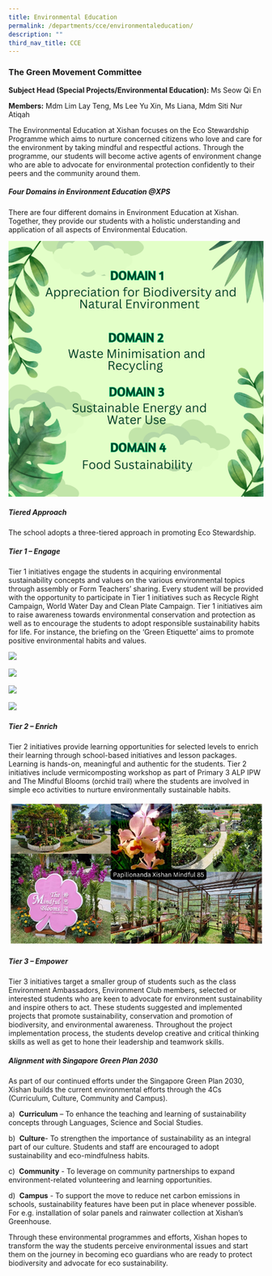 ```yaml
---
title: Environmental Education
permalink: /departments/cce/environmentaleducation/
description: ""
third_nav_title: CCE
---
```

### The Green Movement Committee

**Subject Head (Special Projects/Environmental Education):** Ms Seow Qi En

**Members:** Mdm Lim Lay Teng, Ms Lee Yu Xin, Ms Liana, Mdm Siti Nur Atiqah

The Environmental Education at Xishan focuses on the Eco Stewardship Programme which aims to nurture concerned citizens who love and care for the environment by taking mindful and respectful actions. Through the programme, our students will become active agents of environment change who are able to advocate for environmental protection confidently to their peers and the community around them.
  
##### Four Domains in Environment Education @XPS
       
There are four different domains in Environment Education at Xishan. Together, they provide our students with a holistic understanding and application of all aspects of Environmental Education.

![](/images/environmentdepart1.png)

         
##### Tiered Approach

The school adopts a three-tiered approach in promoting Eco Stewardship.

##### Tier 1 – Engage
  
Tier 1 initiatives engage the students in acquiring environmental sustainability concepts and values on the various environmental topics through assembly or Form Teachers’ sharing. Every student will be provided with the opportunity to participate in Tier 1 initiatives such as Recycle Right Campaign, World Water Day and Clean Plate Campaign. Tier 1 initiatives aim to raise awareness towards environmental conservation and protection as well as to encourage the students to adopt responsible sustainability habits for life. For instance, the briefing on the ‘Green Etiquette’ aims to promote positive environmental habits and values.

![](/images/tier%201%20–%20engage%201.jpg)

![](/images/tier%201%20–%20engage%202.jpg)

![](/images/tier%201%20–%20engage%203.jpg)

![](/images/tier%201%20–%20engage%204.jpg)
    
##### Tier 2 – Enrich

Tier 2 initiatives provide learning opportunities for selected levels to enrich their learning through school-based initiatives and lesson packages. Learning is hands-on, meaningful and authentic for the students. Tier 2 initiatives include vermicomposting workshop as part of Primary 3 ALP IPW and The Mindful Blooms (orchid trail) where the students are involved in simple eco activities to nurture environmentally sustainable habits.

![](/images/tier2-enrich.jpg)

##### Tier 3 – Empower

Tier 3 initiatives target a smaller group of students such as the class Environment Ambassadors, Environment Club members, selected or interested students who are keen to advocate for environment sustainability and inspire others to act. These students suggested and implemented projects that promote sustainability, conservation and promotion of biodiversity, and environmental awareness. Throughout the project implementation process, the students develop creative and critical thinking skills as well as get to hone their leadership and teamwork skills.

##### Alignment with Singapore Green Plan 2030

As part of our continued efforts under the Singapore Green Plan 2030, Xishan builds the current environmental efforts through the 4Cs (Curriculum, Culture, Community and Campus).

a)  **Curriculum** – To enhance the teaching and learning of sustainability concepts through Languages, Science and Social Studies.

b)  **Culture**- To strengthen the importance of sustainability as an integral part of our culture. Students and staff are encouraged to adopt sustainability and eco-mindfulness habits.

c)  **Community** - To leverage on community partnerships to expand environment-related volunteering and learning opportunities.

d)  **Campus** - To support the move to reduce net carbon emissions in schools, sustainability features have been put in place whenever possible. For e.g. installation of solar panels and rainwater collection at Xishan’s Greenhouse.

Through these environmental programmes and efforts, Xishan hopes to transform the way the students perceive environmental issues and start them on the journey in becoming eco guardians who are ready to protect biodiversity and advocate for eco sustainability.